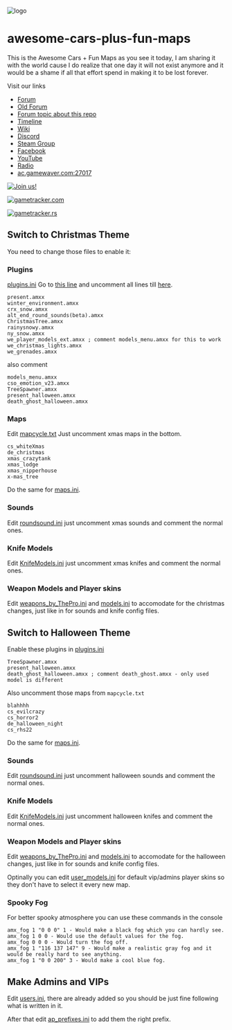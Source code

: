 ![logo](https://i.imgur.com/mnAusIC.png)

# awesome-cars-plus-fun-maps
This is the Awesome Cars + Fun Maps as you see it today, I am sharing it with the world cause I do realize that one day it will not exist anymore and it would be a shame if all that effort spend in making it to be lost forever.

Visit our links
* [Forum](http://awesomecs.epizy.com/)
* [Old Forum](https://www.tapatalk.com/groups/awesomecs/)
* [Forum topic about this repo](http://awesomecs.epizy.com/viewtopic.php?f=2&t=1504)
* [Timeline](https://awesomecars-timeline.netlify.com/)
* [Wiki](https://awesomecars-wiki.netlify.com/)
* [Discord](https://discord.gg/aVUVup9)
* [Steam Group](https://steamcommunity.com/groups/awesomecars)
* [Facebook](https://www.facebook.com/awesomecarscs/)
* [YouTube](https://www.youtube.com/watch?v=8Mf8ZUnfMkA&list=PLRjQLmPQzOiHFQB0HW6FeURc_UH9UajA4)
* [Radio](https://zeno.fm/syntrwave/)
* [ac.gamewaver.com:27017](steam://connect/ac.gamewaver.com:27017)

[![Join us!](https://i.imgur.com/guPatOw.png)](steam://connect/ac.gamewaver.com:27017)


[![gametracker.com](https://cache.gametracker.com/server_info/ac.gamewaver.com:27017/b_560_95_1.png)](https://www.gametracker.com/server_info/ac.gamewaver.com:27017/)

[![gametracker.rs](https://banners.gametracker.rs/ac.gamewaver.com:27017/small/blue/banner.jpg)](https://www.gametracker.rs/server_info/ac.gamewaver.com:27017)

## Switch to Christmas Theme
You need to change those files to enable it:

### Plugins
[plugins.ini](https://github.com/Arxero/awesome-cars-plus-fun-maps/blob/master/cstrike/addons/amxmodx/configs/plugins.ini)
Go to [this line](https://github.com/Arxero/awesome-cars-plus-fun-maps/blob/7785c5a1ff57b610bafe34369d43eaddd3c2619a/cstrike/addons/amxmodx/configs/plugins.ini#L145) and uncomment all lines till [here](https://github.com/Arxero/awesome-cars-plus-fun-maps/blob/7785c5a1ff57b610bafe34369d43eaddd3c2619a/cstrike/addons/amxmodx/configs/plugins.ini#L156).

    present.amxx
    winter_environment.amxx
    crx_snow.amxx
    alt_end_round_sounds(beta).amxx
    ChristmasTree.amxx
    rainysnowy.amxx
    ny_snow.amxx
    we_player_models_ext.amxx ; comment models_menu.amxx for this to work 
    we_christmas_lights.amxx
    we_grenades.amxx
  
also comment 

    models_menu.amxx
    cso_emotion_v23.amxx
    TreeSpawner.amxx
    present_halloween.amxx
    death_ghost_halloween.amxx

### Maps
Edit [mapcycle.txt](https://github.com/Arxero/awesome-cars-plus-fun-maps/blob/master/cstrike/mapcycle.txt) Just uncomment xmas maps in the bottom.

    cs_whiteXmas
    de_christmas
    xmas_crazytank
    xmas_lodge
    xmas_nipperhouse
    x-mas_tree

Do the same for [maps.ini](https://github.com/Arxero/awesome-cars-plus-fun-maps/blob/master/cstrike/addons/amxmodx/configs/maps.ini).

### Sounds
Edit [roundsound.ini](https://github.com/Arxero/awesome-cars-plus-fun-maps/blob/master/cstrike/addons/amxmodx/configs/roundsound.ini) just uncomment xmas sounds and comment the normal ones.

### Knife Models
Edit [KnifeModels.ini](https://github.com/Arxero/awesome-cars-plus-fun-maps/blob/master/cstrike/addons/amxmodx/configs/KnifeModels.ini) just uncomment xmas knifes and comment the normal ones.

### Weapon Models and Player skins

Edit [weapons_by_ThePro.ini](https://github.com/Arxero/awesome-cars-plus-fun-maps/blob/master/cstrike/addons/amxmodx/configs/weapons_by_ThePro.ini) and [models.ini](https://github.com/Arxero/awesome-cars-plus-fun-maps/blob/master/cstrike/addons/amxmodx/configs/models.ini) to accomodate for the christmas changes, just like in for sounds and knife config files.

## Switch to Halloween Theme
Enable these plugins in [plugins.ini](https://github.com/Arxero/awesome-cars-plus-fun-maps/blob/master/cstrike/addons/amxmodx/configs/plugins.ini)

    TreeSpawner.amxx
    present_halloween.amxx
    death_ghost_halloween.amxx ; comment death_ghost.amxx - only used model is different

Also uncomment those maps from `mapcycle.txt`

    blahhhh
    cs_evilcrazy
    cs_horror2
    de_halloween_night
    cs_rhs22

Do the same for [maps.ini](https://github.com/Arxero/awesome-cars-plus-fun-maps/blob/master/cstrike/addons/amxmodx/configs/maps.ini).



### Sounds
Edit [roundsound.ini](https://github.com/Arxero/awesome-cars-plus-fun-maps/blob/master/cstrike/addons/amxmodx/configs/roundsound.ini) just uncomment halloween sounds and comment the normal ones.

### Knife Models
Edit [KnifeModels.ini](https://github.com/Arxero/awesome-cars-plus-fun-maps/blob/master/cstrike/addons/amxmodx/configs/KnifeModels.ini) just uncomment halloween knifes and comment the normal ones.

### Weapon Models and Player skins

Edit [weapons_by_ThePro.ini](https://github.com/Arxero/awesome-cars-plus-fun-maps/blob/master/cstrike/addons/amxmodx/configs/weapons_by_ThePro.ini) and [models.ini](https://github.com/Arxero/awesome-cars-plus-fun-maps/blob/master/cstrike/addons/amxmodx/configs/models.ini) to accomodate for the halloween changes, just like in for sounds and knife config files.

Optinally you can edit [user_models.ini](https://github.com/Arxero/awesome-cars-plus-fun-maps/blob/master/cstrike/addons/amxmodx/configs/user_models.ini) for default vip/admins player skins so they don't have to select it every new map.

### Spooky Fog

For better spooky atmosphere you can use these commands in the console

    amx_fog 1 "0 0 0" 1 - Would make a black fog which you can hardly see.
    amx_fog 1 0 0 - Would use the default values for the fog.
    amx_fog 0 0 0 - Would turn the fog off.
    amx_fog 1 "116 137 147" 9 - Would make a realistic gray fog and it would be really hard to see anything.
    amx_fog 1 "0 0 200" 3 - Would make a cool blue fog.

## Make Admins and VIPs
Edit [users.ini](https://github.com/Arxero/awesome-cars-plus-fun-maps/blob/master/cstrike/addons/amxmodx/configs/users.ini), there are already added so you should be just fine following what is written in it.


After that edit [ap_prefixes.ini](https://github.com/Arxero/awesome-cars-plus-fun-maps/blob/master/cstrike/addons/amxmodx/configs/ap_prefixes.ini) to add them the right prefix.
